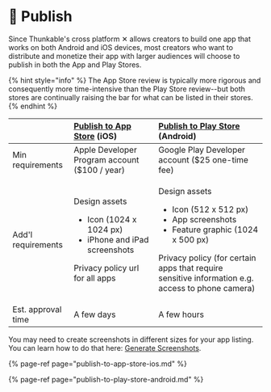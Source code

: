 # 📱 Publish

Since Thunkable's cross platform ✕ allows creators to build one app that works on both Android and iOS devices, most creators who want to distribute and monetize their app with larger audiences will choose to publish in both the App and Play Stores.

{% hint style="info" %}
The App Store review is typically more rigorous and consequently more time-intensive than the Play Store review--but both stores are continually raising the bar for what can be listed in their stores.
{% endhint %}

<table>
  <thead>
    <tr>
      <th style="text-align:left"></th>
      <th style="text-align:left"><a href="publish-to-app-store-ios.md">Publish to App Store</a> (iOS)</th>
      <th
      style="text-align:left"><a href="publish-to-play-store-android.md">Publish to Play Store</a> (Android)</th>
    </tr>
  </thead>
  <tbody>
    <tr>
      <td style="text-align:left">Min requirements</td>
      <td style="text-align:left">Apple Developer Program account ($100 / year)</td>
      <td style="text-align:left">Google Play Developer account ($25 one-time fee)</td>
    </tr>
    <tr>
      <td style="text-align:left">Add&apos;l requirements</td>
      <td style="text-align:left">
        <p>Design assets</p>
        <ul>
          <li>Icon (1024 x 1024 px)</li>
          <li>iPhone and iPad screenshots</li>
        </ul>
        <p>Privacy policy url for all apps</p>
      </td>
      <td style="text-align:left">
        <p>Design assets</p>
        <ul>
          <li>Icon (512 x 512 px)</li>
          <li>App screenshots</li>
          <li>Feature graphic (1024 x 500 px)</li>
        </ul>
        <p>Privacy policy (for certain apps that require sensitive information e.g.
          access to phone camera)</p>
      </td>
    </tr>
    <tr>
      <td style="text-align:left">Est. approval time</td>
      <td style="text-align:left">A few days</td>
      <td style="text-align:left">A few hours</td>
    </tr>
  </tbody>
</table>

You may need to create screenshots in different sizes for your app listing. You can learn how to do that here: [Generate Screenshots](generate-screenshots.md).

{% page-ref page="publish-to-app-store-ios.md" %}

{% page-ref page="publish-to-play-store-android.md" %}

